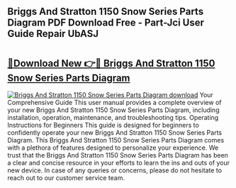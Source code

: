 ## Briggs And Stratton 1150 Snow Series Parts Diagram PDF Download Free - Part-Jci User Guide Repair UbASJ

# <h2><a href="http://dfmqedl.blite.top/?on=Briggs+And+Stratton+1150+Snow+Series+Parts+Diagram">🔗Download New 👉🔴 Briggs And Stratton 1150 Snow Series Parts Diagram</a></h2>

[![Briggs And Stratton 1150 Snow Series Parts Diagram download](https://i.imgur.com/lujVjoI.png)](http://dfmqedl.blite.top/?on=Briggs+And+Stratton+1150+Snow+Series+Parts+Diagram)
Your Comprehensive Guide This user manual provides a complete overview of your new Briggs And Stratton 1150 Snow Series Parts Diagram, including installation, operation, maintenance, and troubleshooting tips. Operating Instructions for Beginners This guide is designed for beginners to confidently operate your new Briggs And Stratton 1150 Snow Series Parts Diagram. This Briggs And Stratton 1150 Snow Series Parts Diagram comes with a plethora of features designed to personalize your experience. We trust that the Briggs And Stratton 1150 Snow Series Parts Diagram has been a clear and concise resource in your efforts to learn the ins and outs of your new device. In case of any queries or concerns, please do not hesitate to reach out to our customer service team.
